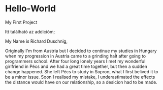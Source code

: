 # Hello-World
My First Project

Itt található az addicióm;

My Name is Richard Duschnig, 

Originally I'm from Austria but I decided to continue my studies in Hungary when my progression in Austria came to a grinding halt after going to programmers school. After four long lonely years I met my wonderful girlfriend in Pécs and we had a great time together, but then a sudden change happened. She left Pécs to study in Sopron, what I first belived it to be a minor issue. Soon I realised my mistake, I underastimated the effects the distance would have on our relationship, so a desicion had to be made. 
